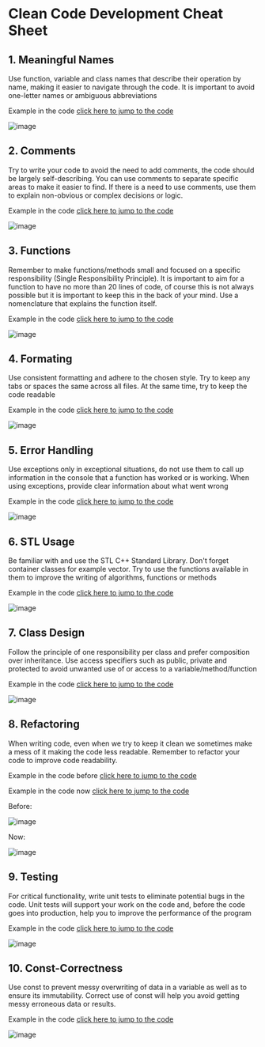 # Clean Code Development Cheat Sheet

## 1. Meaningful Names
Use function, variable and class names that describe their operation by name, making it easier to navigate through the code. It is important to avoid one-letter names or ambiguous abbreviations

Example in the code [click here to jump to the code](https://github.com/gaderiv/SRH-Software-Development-Personal-Finance-Manager/blob/e0e575aad41862babdd12c86c6904b2ca569db1e/src/main.cpp#L5-L160)

![image](https://github.com/gaderiv/SRH-Software-Development-Personal-Finance-Manager/assets/56294674/eff693f7-b1b0-4540-b6ae-991d4fea08c1)

## 2. Comments
Try to write your code to avoid the need to add comments, the code should be largely self-describing. You can use comments to separate specific areas to make it easier to find. If there is a need to use comments, use them to explain non-obvious or complex decisions or logic.

Example in the code [click here to jump to the code](https://github.com/gaderiv/SRH-Software-Development-Personal-Finance-Manager/blob/e0e575aad41862babdd12c86c6904b2ca569db1e/src/PFMLib/FinanceManager.h#L22-L50)

![image](https://github.com/gaderiv/SRH-Software-Development-Personal-Finance-Manager/assets/56294674/16f7e08b-5b3c-4784-b055-c1bcb0cc434e)

## 3. Functions
Remember to make functions/methods small and focused on a specific responsibility (Single Responsibility Principle). It is important to aim for a function to have no more than 20 lines of code, of course this is not always possible but it is important to keep this in the back of your mind. Use a nomenclature that explains the function itself. 

Example in the code [click here to jump to the code](https://github.com/gaderiv/SRH-Software-Development-Personal-Finance-Manager/blob/e0e575aad41862babdd12c86c6904b2ca569db1e/src/main.cpp#L5-L22)

![image](https://github.com/gaderiv/SRH-Software-Development-Personal-Finance-Manager/assets/56294674/dbcadfa6-ab0b-48dc-96c9-45a6a26fbbdc)

## 4. Formating
Use consistent formatting and adhere to the chosen style. Try to keep any tabs or spaces the same across all files. At the same time, try to keep the code readable

Example in the code [click here to jump to the code](https://github.com/gaderiv/SRH-Software-Development-Personal-Finance-Manager/blob/e0e575aad41862babdd12c86c6904b2ca569db1e/src/main.cpp#L205-L239)

![image](https://github.com/gaderiv/SRH-Software-Development-Personal-Finance-Manager/assets/56294674/ebd9db8d-7cda-4f12-a725-7ed41cbe46cf)

## 5. Error Handling
Use exceptions only in exceptional situations, do not use them to call up information in the console that a function has worked or is working. When using exceptions, provide clear information about what went wrong 

Example in the code [click here to jump to the code](https://github.com/gaderiv/SRH-Software-Development-Personal-Finance-Manager/blob/e0e575aad41862babdd12c86c6904b2ca569db1e/src/PFMLib/Budgeting.cpp#L26-L34)

![image](https://github.com/gaderiv/SRH-Software-Development-Personal-Finance-Manager/assets/56294674/39c9b4ed-cdcb-4c4c-8a2a-d4500076ba46)

## 6. STL Usage
Be familiar with and use the STL C++ Standard Library. Don't forget container classes for example vector. Try to use the functions available in them to improve the writing of algorithms, functions or methods

Example in the code [click here to jump to the code](https://github.com/gaderiv/SRH-Software-Development-Personal-Finance-Manager/blob/e0e575aad41862babdd12c86c6904b2ca569db1e/src/PFMLib/FinanceManager.h#L9-L21)

![image](https://github.com/gaderiv/SRH-Software-Development-Personal-Finance-Manager/assets/56294674/ca4a17a9-63b5-4d3c-8f3d-5dde84b7a97f)

## 7. Class Design
Follow the principle of one responsibility per class and prefer composition over inheritance. Use access specifiers such as public, private and protected to avoid unwanted use of or access to a variable/method/function

Example in the code [click here to jump to the code](https://github.com/gaderiv/SRH-Software-Development-Personal-Finance-Manager/blob/e0e575aad41862babdd12c86c6904b2ca569db1e/src/PFMLib/FinanceManager.h#L7-L30)

![image](https://github.com/gaderiv/SRH-Software-Development-Personal-Finance-Manager/assets/56294674/59d6651a-f2fc-461e-b8a5-7e0e21b6ef2a)

## 8. Refactoring
When writing code, even when we try to keep it clean we sometimes make a mess of it making the code less readable. Remember to refactor your code to improve code readability. 

Example in the code before [click here to jump to the code](https://github.com/gaderiv/SRH-Software-Development-Personal-Finance-Manager/commit/3653979d2540aaeef5316350c4bf457dc4704d94#diff-d0426b49b1040866a7a9f06b9123cc694841485766e70b709a65bc4d781b7909L34-L68:~:text=case%201%3A,successfully.%5Cn%22%3B)

Example in the code now [click here to jump to the code](https://github.com/gaderiv/SRH-Software-Development-Personal-Finance-Manager/blob/e0e575aad41862babdd12c86c6904b2ca569db1e/src/main.cpp#L189-L211)

Before:

![image](https://github.com/gaderiv/SRH-Software-Development-Personal-Finance-Manager/assets/56294674/0ed84178-cbd1-4cbe-b9da-25a3a70280df)

Now:

![image](https://github.com/gaderiv/SRH-Software-Development-Personal-Finance-Manager/assets/56294674/93fceb67-dac3-4ac5-a1a6-d6c20d1948cc)

## 9. Testing
For critical functionality, write unit tests to eliminate potential bugs in the code. Unit tests will support your work on the code and, before the code goes into production, help you to improve the performance of the program

Example in the code [click here to jump to the code](https://github.com/gaderiv/SRH-Software-Development-Personal-Finance-Manager/blob/master/src/UnitTests/UnitTests.cpp)

![image](https://github.com/gaderiv/SRH-Software-Development-Personal-Finance-Manager/assets/56294674/10d4ff9c-fef9-4451-8545-74176674bb73)



## 10. Const-Correctness
Use const to prevent messy overwriting of data in a variable as well as to ensure its immutability. Correct use of const will help you avoid getting messy erroneous data or results.

Example in the code [click here to jump to the code](https://github.com/gaderiv/SRH-Software-Development-Personal-Finance-Manager/blob/e0e575aad41862babdd12c86c6904b2ca569db1e/src/PFMLib/FinanceManager.h#L32-L41)

![image](https://github.com/gaderiv/SRH-Software-Development-Personal-Finance-Manager/assets/56294674/412353e3-b660-4006-a796-d1c643edf49d)
